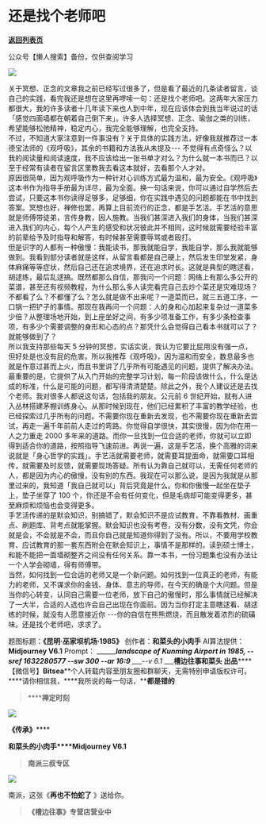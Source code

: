 # 还是找个老师吧

[**返回列表页**](/gzh/槽边往事)

公众号【懒人搜索】备份，仅供查阅学习

![](https://mmbiz.qpic.cn/mmbiz_jpg/Ia6gU9JNtkqrLWuTHDwm6gKR5uwCfYKA9EWIx8PQiaOXnuRjB3C7fFXWhMJXaRc13e51szd4zc9ZVYD7PWibrHtw/640?wx_fmt=jpeg&from;=appmsg)

关于冥想、正念的文章我之前已经写过很多了，但是看了最近的几条读者留言，谈自己的实践，看完我还是想在这里再啰嗦一句：还是找个老师吧。这两年大家压力都很大，我的许多读者十几年读下来也人到中年，现在应该体会到我当年说过的话「感觉四面墙都在朝着自己倒下来」。许多人选择冥想、正念、瑜伽之类的训练，希望能够松弛精神，稳定内心，我完全能够理解，也完全支持。  
不过，不知道大家注意到一件事没有？关于具体的实践方法，好像我就推荐过一本德宝法师的《观呼吸》，其余的书籍和方法我从未提及---
不觉得有点奇怪么？以我的阅读量和阅读速度，我不应该给出一张书单才对么？为什么就一本书而已？以至于经常有读者在留言区里教我去看这本就好，去看那个人才对。  
原因很简单，因为观呼吸作为一种针对心训练方式最为温和，最为安全。《观呼吸》这本书作为指导手册最为详尽，最为全面。换一句话来说，你可以通过自学然后去尝试，只要这本书你读得足够多，足够细，你在实践中遇见的问题都能在书中找到答案。冥想也好，禅修也罢，再算上目前流行的正念，都是手艺活。手艺活的意思就是师傅带徒弟，言传身教，因人施教。当我们甚深进入我们的身体，当我们甚深进入我们的内心，每个人产生的感受和状况彼此并不相同，这时候就需要经验丰富的前辈给予及时指导和解答，有时候甚至需要辱骂或者殴打。  
但是识字的人都有一种傲慢：我能读书，那我就能自学，我能自学，那么我就能够做到。我看到部分读者就是这样，从留言看都是自己硬上，然后发生印堂发紧，身体麻痛等等症状，然后自己还在追求境界，还在追求时长。这就是典型的瞎逑看，胡逑练，最后乱逑搞。既然都那么自信，那我问一个问题：网络上有那么多公开的菜谱，甚至还有视频教程，为什么那么多人读完看完自己去炒个菜还是灾难现场？不都看了么？不都懂了么？怎么就是做不出来呢？一道菜而已，就三五道工序，一口锅一把铲子的事情。那现在我再问一个问题：人的身和心加起来复杂过一道菜多少倍？从整理场地开始，到上座坐好之间，有多少项准备工作，有多少条检查事项，有多少个需要调整的身形和心态的点？那凭什么会觉得自己看本书就可以了？就能够做到了？  
所以我支持那些每天 5
分钟的冥想，实话实说，我认为它要比屁用没有强一点，但好处是也没有屁的危害。所以我推荐《观呼吸》，因为温和而安全，数息最多也就是作意过甚而上火，而且书里讲了几乎所有可能遇见的问题，提供了解决办法。最重要的是，它提供了从入门开始的完整学习计划，每一阶段该做什么，什么是达成的标准，什么是可能的问题，都写得清清楚楚。除此之外，我个人建议还是去找个老师。我对很多人都说这句话，包括我的朋友。公元前
6
世纪开始，就有人进入丛林搭建茅棚训练身心。从那时候到现在，他们已经累积了丰富的教学经验，也已经探索过几乎所有的问题。不需要你现在重新去发现，也不需要你现在重新去尝试，再走一遍千年前前人走过的弯路。你觉得自学很快，其实很慢，因为你在用一人之力重走
2000
多年来的道路。而你一旦找到一位合适的老师，你就可以立即得到适合你的道路，按照指导飞速前进。再说一遍，这是手艺活，换个高雅的词来说就是「身心哲学的实践」。手艺活就需要老师，就需要耳提面命，就需要口耳相传，就需要及时反馈，就需要现场答疑。所有认为靠自己就可以，无需任何老师的人，都是因为内心的傲慢，没有别的东西。我现在可以那么说，是因为我就是从那里过来的，我知道「我自己就可以」背后究竟是什么。你和你傲慢一起坐在垫子上，垫子坐穿了
100 个，你还是不会有任何变化，但是毛病却可能变得更多，甚至麻烦和烦恼也会变得更多。  
手艺活传递的是默会知识，别搞错了，默会知识不是应试教育，不靠看教材、画重点、刷题库、背考点就能掌握。默会知识也没有考卷，没有分数，没有文凭，你会就是会，不会就是不会，而且你自己就是知道你得到了没有。所以，不要用学校教育、应试教育的那一套东西附会在默会知识上，事情不是那样的。读到硕士博士，和能不能把一面墙砌整齐之间没有任何关系。靠一本书，一份习题集也没有办法让一个人学会砌墙，得有师傅带。  
当然，如何找到一位合适的老师又是一个新问题。如何找到一位真正的老师，有能力的老师，又不谋求你的金钱、身体、意志的导师，在今天的确是个大问题。但是当你的心转变，认同自己需要一位老师，放下自己的傲慢时，那么事情就已经解决了一大半，合适的人选也许会自己出现在你面前。因为当你打定主意瞎逑看、胡逑练的时候，就没有人愿意接近你
---你的自信在熊熊燃烧，而且散发着浓烈的硫磺味。还是找个老师吧，求求了。  
  
题图标题：**《昆明·巫家坝机场·1985》** 创作者：**和菜头的小肉手** AI算法提供：**Midjourney V6.1** Prompt：
_________landscape of Kunming Airport in 1985, --sref 1632280577 --sw 300 --ar
16:9___ ____\--v 6.1_ ___**槽边往事****和菜头
出品**********【微信号】****Bitsea******个人转载内容至朋友圈和群聊天，无需特别申请版权许可。****请你相信我，****我所说的每一句话，****都是错的**

> ******禅定时刻**

![](https://mmbiz.qpic.cn/mmbiz_jpg/Ia6gU9JNtkqrLWuTHDwm6gKR5uwCfYKADOk3pBuGlLdsgLYT89ljzYFjicFXK5vInJJw4wh988U0bL9q2TfQohA/640?wx_fmt=jpeg&from;=appmsg)

******《传承**》********

**和菜头的小肉手****Midjourney V6.1**

> **南派三叔专区**

![](https://mmbiz.qpic.cn/mmbiz_jpg/Ia6gU9JNtkqrLWuTHDwm6gKR5uwCfYKAwz1CKYLXT41b1XKt66FNib3MftcJYwNJJFzZaBzOjsN9GiaAgG6asAFQ/640?wx_fmt=jpeg&from;=appmsg)

南派，这张《**再也不怕蛇了** 》送给你。

> **《槽边往事》专营店营业中**

  

